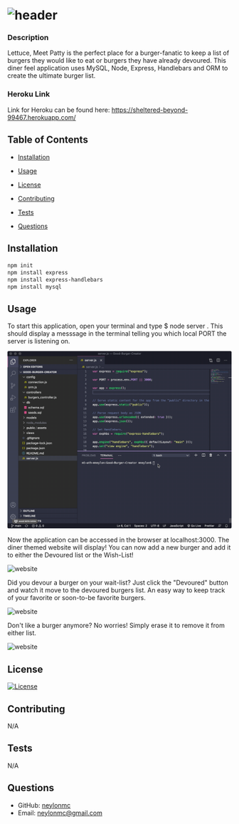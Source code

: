
#  <img src="./public/assets/images/header.gif" alt="header">
### Description
  Lettuce, Meet Patty is the perfect place for a burger-fanatic to keep a list of burgers they would like to eat or burgers they have already devoured. This diner feel application uses MySQL, Node, Express, Handlebars and ORM to create the ultimate burger list.

### Heroku Link
  Link for Heroku can be found here: https://sheltered-beyond-99467.herokuapp.com/

## Table of Contents
  
* [Installation](#installation)
  
* [Usage](#usage)
  
* [License](#license)
  
* [Contributing](#contributing)
  
* [Tests](#tests)
  
* [Questions](#questions)

## Installation
  ```
  npm init
  npm install express
  npm install express-handlebars
  npm install mysql
  ```
  
## Usage
To start this application, open your terminal and type $ node server . This should display a messsage in the terminal telling you which local PORT the server is listening on. 

  <img src="./public/assets/images/start.gif" alt="gif of deployed app">

Now the application can be accessed in the browser at localhost:3000. The diner themed website will display! You can now add a new burger and add it to either the Devoured list or the Wish-List! 

 <img src="./public/assets/images/step1.gif" alt="website">

 Did you devour a burger on your wait-list? Just click the "Devoured" button and watch it move to the devoured burgers list. An easy way to keep track of your favorite or soon-to-be favorite burgers.

  <img src="./public/assets/images/step2.gif" alt="website">

  Don't like a burger anymore? No worries! Simply erase it to remove it from either list. 

 <img src="./public/assets/images/start3.gif" alt="website">


## License
  [![License](https://img.shields.io/badge/License-MIT%202.0-blue.svg)](https://opensource.org/licenses/MIT)
  
## Contributing
  N/A
  
## Tests
  N/A
  
## Questions
  * GitHub: [neylonmc](https://github.com/neylonmc)
  * Email: [neylonmc@gmail.com](mailto:neylonmc@gmail.com) 
